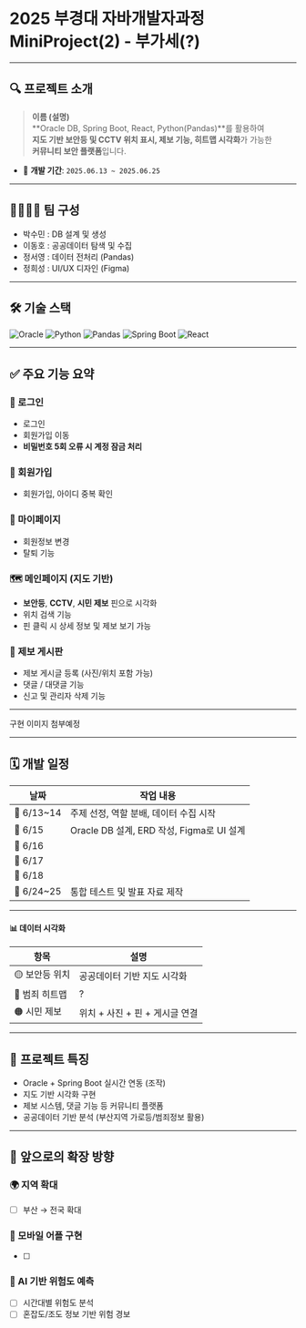 # 2025 부경대 자바개발자과정 MiniProject(2) - 부가세(?)

---

## 🔍 프로젝트 소개

> **이름 (설명)**  
> **Oracle DB, Spring Boot, React, Python(Pandas)**를 활용하여  
> **지도 기반 보안등 및 CCTV 위치 표시, 제보 기능, 히트맵 시각화**가 가능한  
> **커뮤니티 보안 플랫폼**입니다.

- 📅 **개발 기간**: `2025.06.13 ~ 2025.06.25`

---

## 👨‍👩‍👧‍👦 팀 구성

- 박수민 : DB 설계 및 생성
- 이동호 : 공공데이터 탐색 및 수집
- 정서영 : 데이터 전처리 (Pandas)
- 정희성 : UI/UX 디자인 (Figma)

---

## 🛠 기술 스택

![Oracle](https://img.shields.io/badge/Oracle-F80000?style=flat-square&logo=oracle&logoColor=white) ![Python](https://img.shields.io/badge/Python-3776AB?style=flat-square&logo=python&logoColor=white) ![Pandas](https://img.shields.io/badge/Pandas-150458?style=flat-square&logo=pandas&logoColor=white) ![Spring Boot](https://img.shields.io/badge/SpringBoot-6DB33F?style=flat-square&logo=springboot&logoColor=white) ![React](https://img.shields.io/badge/React-61DAFB?style=flat-square&logo=react&logoColor=black)

---

## ✅ 주요 기능 요약

### 🔐 로그인

- 로그인
- 회원가입 이동
- **비밀번호 5회 오류 시 계정 잠금 처리**

### 🔐 회원가입

- 회원가입, 아이디 중복 확인

### 👤 마이페이지

- 회원정보 변경
- 탈퇴 기능

### 🗺 메인페이지 (지도 기반)

- **보안등**, **CCTV**, **시민 제보** 핀으로 시각화
- 위치 검색 기능
- 핀 클릭 시 상세 정보 및 제보 보기 가능

### 📢 제보 게시판

- 제보 게시글 등록 (사진/위치 포함 가능)
- 댓글 / 대댓글 기능
- 신고 및 관리자 삭제 기능

---

구현 이미지 첨부예정

---

## 🗓 개발 일정

| 날짜       | 작업 내용                                 |
| ---------- | ----------------------------------------- |
| 📅 6/13~14 | 주제 선정, 역할 분배, 데이터 수집 시작    |
| 📅 6/15    | Oracle DB 설계, ERD 작성, Figma로 UI 설계 |
| 📅 6/16    |                                           |
| 📅 6/17    |                                           |
| 📅 6/18    |                                           |
| 📅 6/24~25 | 통합 테스트 및 발표 자료 제작             |

---

#### 📊 데이터 시각화

| 항목           | 설명                           |
| -------------- | ------------------------------ |
| 🟡 보안등 위치 | 공공데이터 기반 지도 시각화    |
| 🔴 범죄 히트맵 | ?                              |
| 🟠 시민 제보   | 위치 + 사진 + 핀 + 게시글 연결 |

---

## 🌟 프로젝트 특징

- Oracle + Spring Boot 실시간 연동 (조작)
- 지도 기반 시각화 구현
- 제보 시스템, 댓글 기능 등 커뮤니티 플랫폼
- 공공데이터 기반 분석 (부산지역 가로등/범죄정보 활용)

---

## 📌 앞으로의 확장 방향

### 🌍 지역 확대

- [ ] 부산 → 전국 확대
<!-- - [ ] 구/동별 범죄 통계 및 분석   -->

### 📱 모바일 어플 구현

- [ ]

### 🧠 AI 기반 위험도 예측

- [ ] 시간대별 위험도 분석
- [ ] 혼잡도/조도 정보 기반 위험 경보
